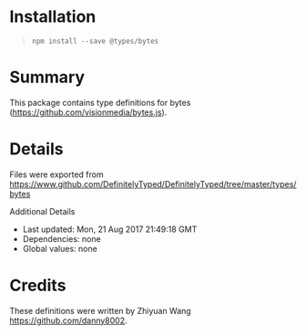 # Installation
> `npm install --save @types/bytes`

# Summary
This package contains type definitions for bytes (https://github.com/visionmedia/bytes.js).

# Details
Files were exported from https://www.github.com/DefinitelyTyped/DefinitelyTyped/tree/master/types/bytes

Additional Details
 * Last updated: Mon, 21 Aug 2017 21:49:18 GMT
 * Dependencies: none
 * Global values: none

# Credits
These definitions were written by Zhiyuan Wang <https://github.com/danny8002>.

